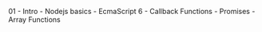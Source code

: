 01 - Intro
    - Nodejs basics
    - EcmaScript 6
    - Callback Functions
    - Promises
    - Array Functions